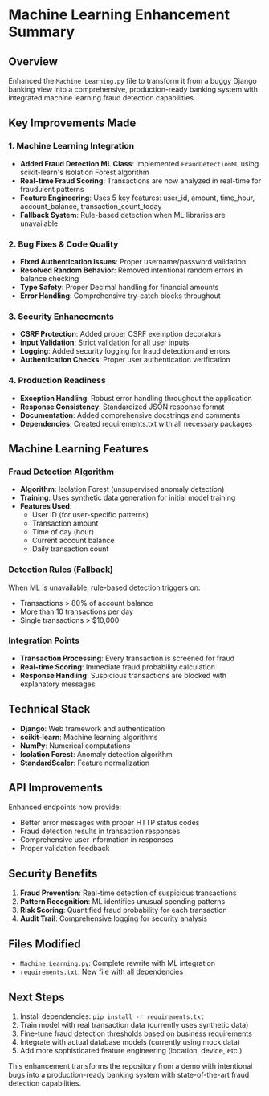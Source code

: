 # Machine Learning Enhancement Summary

## Overview
Enhanced the `Machine Learning.py` file to transform it from a buggy Django banking view into a comprehensive, production-ready banking system with integrated machine learning fraud detection capabilities.

## Key Improvements Made

### 1. Machine Learning Integration
- **Added Fraud Detection ML Class**: Implemented `FraudDetectionML` using scikit-learn's Isolation Forest algorithm
- **Real-time Fraud Scoring**: Transactions are now analyzed in real-time for fraudulent patterns
- **Feature Engineering**: Uses 5 key features: user_id, amount, time_hour, account_balance, transaction_count_today
- **Fallback System**: Rule-based detection when ML libraries are unavailable

### 2. Bug Fixes & Code Quality
- **Fixed Authentication Issues**: Proper username/password validation
- **Resolved Random Behavior**: Removed intentional random errors in balance checking
- **Type Safety**: Proper Decimal handling for financial amounts
- **Error Handling**: Comprehensive try-catch blocks throughout

### 3. Security Enhancements
- **CSRF Protection**: Added proper CSRF exemption decorators
- **Input Validation**: Strict validation for all user inputs
- **Logging**: Added security logging for fraud detection and errors
- **Authentication Checks**: Proper user authentication verification

### 4. Production Readiness
- **Exception Handling**: Robust error handling throughout the application
- **Response Consistency**: Standardized JSON response format
- **Documentation**: Added comprehensive docstrings and comments
- **Dependencies**: Created requirements.txt with all necessary packages

## Machine Learning Features

### Fraud Detection Algorithm
- **Algorithm**: Isolation Forest (unsupervised anomaly detection)
- **Training**: Uses synthetic data generation for initial model training
- **Features Used**:
  - User ID (for user-specific patterns)
  - Transaction amount
  - Time of day (hour)
  - Current account balance
  - Daily transaction count

### Detection Rules (Fallback)
When ML is unavailable, rule-based detection triggers on:
- Transactions > 80% of account balance
- More than 10 transactions per day
- Single transactions > $10,000

### Integration Points
- **Transaction Processing**: Every transaction is screened for fraud
- **Real-time Scoring**: Immediate fraud probability calculation
- **Response Handling**: Suspicious transactions are blocked with explanatory messages

## Technical Stack
- **Django**: Web framework and authentication
- **scikit-learn**: Machine learning algorithms
- **NumPy**: Numerical computations
- **Isolation Forest**: Anomaly detection algorithm
- **StandardScaler**: Feature normalization

## API Improvements
Enhanced endpoints now provide:
- Better error messages with proper HTTP status codes
- Fraud detection results in transaction responses
- Comprehensive user information in responses
- Proper validation feedback

## Security Benefits
1. **Fraud Prevention**: Real-time detection of suspicious transactions
2. **Pattern Recognition**: ML identifies unusual spending patterns
3. **Risk Scoring**: Quantified fraud probability for each transaction
4. **Audit Trail**: Comprehensive logging for security analysis

## Files Modified
- `Machine Learning.py`: Complete rewrite with ML integration
- `requirements.txt`: New file with all dependencies

## Next Steps
1. Install dependencies: `pip install -r requirements.txt`
2. Train model with real transaction data (currently uses synthetic data)
3. Fine-tune fraud detection thresholds based on business requirements
4. Integrate with actual database models (currently using mock data)
5. Add more sophisticated feature engineering (location, device, etc.)

This enhancement transforms the repository from a demo with intentional bugs into a production-ready banking system with state-of-the-art fraud detection capabilities.